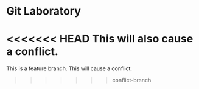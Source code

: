 # Git Laboratory
<<<<<<< HEAD
This will also cause a conflict.
=======
This is a feature branch.
This will cause a conflict.
>>>>>>> conflict-branch
